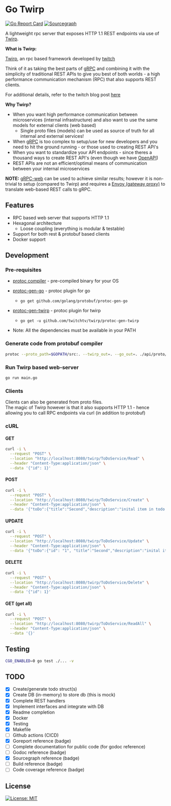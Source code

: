 # Go Twirp

[![Go Report Card](https://goreportcard.com/badge/github.com/zees-dev/go-twirp)](https://goreportcard.com/report/github.com/zees-dev/go-twirp)
[![Sourcegraph](https://sourcegraph.com/github.com/zees-dev/go-twirp/-/badge.svg)](https://sourcegraph.com/github.com/zees-dev/go-twirp?badge)

A lightweight rpc server that exposes HTTP 1.1 REST endpoints via use of [Twirp](https://twitchtv.github.io/twirp/).

**What is Twirp:**

[Twirp](https://twitchtv.github.io/twirp/), an rpc based framework developed by [twitch](https://www.twitch.tv/)

Think of it as taking the best parts of [gRPC](https://grpc.io/) and combining it with the simplicity of traditional REST APIs to give you best of both worlds - a high performance communication mechanism (RPC) that also supports REST clients.

For additional details, refer to the twitch blog post [here](https://twitchtv.github.io/twirp/)

**Why Twirp?**

- When you want high performance communication between microservices (internal infrastructure) and also want to use the same models for external clients (web based)
  - Single proto files (models) can be used as source of truth for all internal and external services!
- When [gRPC](https://grpc.io/) is too complex to setup/use for new developers and you need to hit the ground running - or those used to creating REST API's
- When you want to standardize your API endpoints - since theres a thousand ways to create REST API's (even though we have [OpenAPI](https://swagger.io/specification/))
- REST APIs are not an efficient/optimal means of communication between your internal microservices

**NOTE:** [gRPC-web](https://github.com/grpc/grpc-web) can be used to achieve similar results; however it is non-trivial to setup (compared to Twirp) and requires a [Envoy (gateway proxy)](https://www.envoyproxy.io/) to translate web-based REST calls to gRPC.

## Features

- RPC based web server that supports HTTP 1.1
- Hexagonal architecture
  - Loose coupling (everything is modular & testable)
- Support for both rest & protobuf based clients
- Docker support

## Development

### Pre-requisites

- [protoc compiler](https://github.com/protocolbuffers/protobuf/releases) - pre-compiled binary for your OS
- [protoc-gen-go](https://github.com/golang/protobuf/tree/master/protoc-gen-go) - protoc plugin for go
  - ```go get github.com/golang/protobuf/protoc-gen-go```
- [protoc-gen-twirp](https://github.com/twitchtv/twirp/tree/master/protoc-gen-twirp) - protoc plugin for twirp
  - ```go get -u github.com/twitchtv/twirp/protoc-gen-twirp```

- Note: All the dependencies must be available in your PATH

### Generate code from protobuf compiler

```sh
protoc --proto_path=$GOPATH/src:. --twirp_out=. --go_out=. ./api/proto/todo/service.proto
```

### Run Twirp based web-server

```sh
go run main.go
```

### Clients

Clients can also be generated from proto files.\
The magic of Twirp however is that it also supports HTTP 1.1 - hence allowing you to call RPC endpoints via curl (in addition to protobuf)

### cURL

#### GET

```sh
curl -i \
  --request "POST" \
  --location "http://localhost:8080/twirp/ToDoService/Read" \
  --header "Content-Type:application/json" \
  --data '{"id": 1}'
```

#### POST

```sh
curl -i \
  --request "POST" \
  --location "http://localhost:8080/twirp/ToDoService/Create" \
  --header "Content-Type:application/json" \
  --data '{"toDo":{"title":"Second","description":"inital item in todo list"}}'
```

#### UPDATE

```sh
curl -i \
  --request "POST" \
  --location "http://localhost:8080/twirp/ToDoService/Update" \
  --header "Content-Type:application/json" \
  --data '{"toDo":{"id": "1", "title":"Second","description":"inital item in todo list"}}'
```

#### DELETE

```sh
curl -i \
  --request "POST" \
  --location "http://localhost:8080/twirp/ToDoService/Delete" \
  --header "Content-Type:application/json" \
  --data '{"id": 1}'
```

#### GET (get all)

```sh
curl -i \
  --request "POST" \
  --location "http://localhost:8080/twirp/ToDoService/ReadAll" \
  --header "Content-Type:application/json" \
  --data '{}'
```

## Testing

```sh
CGO_ENABLED=0 go test ./... -v
```

## TODO

- [x] Create/generate todo struct(s)
- [x] Create DB (in-memory) to store db (this is mock)
- [x] Complete REST handlers
- [x] Implement interfaces and integrate with DB
- [x] Readme completion
- [x] Docker
- [x] Testing
- [x] Makefile
- [ ] Github actions (CICD)
- [x] Goreport reference (badge)
- [ ] Complete documentation for public code (for godoc reference)
- [ ] Godoc reference (badge)
- [x] Sourcegraph reference (badge)
- [ ] Build reference (badge)
- [ ] Code coverage reference (badge)

## License

[![License: MIT](https://img.shields.io/badge/License-MIT-yellow.svg)](https://opensource.org/licenses/MIT)
